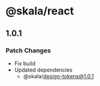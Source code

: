 # @skala/react

## 1.0.1

### Patch Changes

- Fix build
- Updated dependencies
  - @skala/design-tokens@1.0.1
